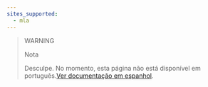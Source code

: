 ```yaml
---
sites_supported:
  - mla
---
```


> WARNING
>
> Nota
>
> Desculpe. No momento, esta página não está disponível em português.[Ver documentação em espanhol](https://www.mercadopago.com.ar/developers/es/guides/payments/web-payment-checkout/introduction/).

